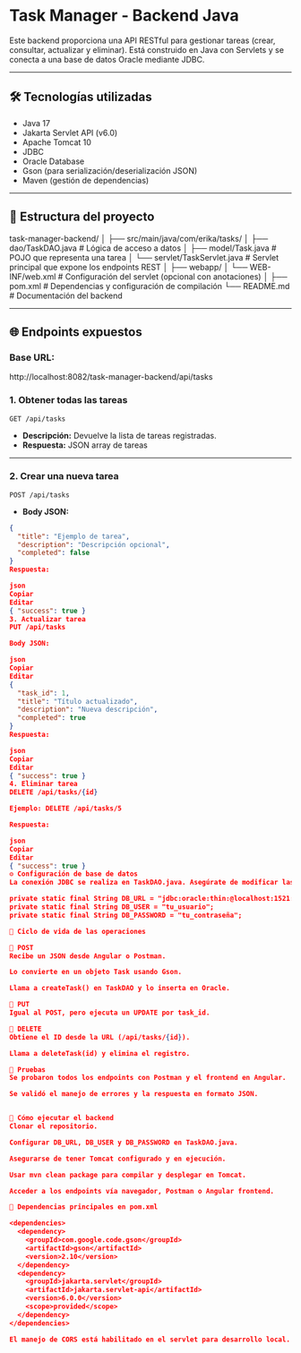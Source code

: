 # Task Manager - Backend Java

Este backend proporciona una API RESTful para gestionar tareas (crear, consultar, actualizar y eliminar). Está construido en Java con Servlets y se conecta a una base de datos Oracle mediante JDBC.

---

## 🛠️ Tecnologías utilizadas

- Java 17
- Jakarta Servlet API (v6.0)
- Apache Tomcat 10
- JDBC
- Oracle Database
- Gson (para serialización/deserialización JSON)
- Maven (gestión de dependencias)

---

## 📁 Estructura del proyecto

task-manager-backend/
│
├── src/main/java/com/erika/tasks/
│ ├── dao/TaskDAO.java # Lógica de acceso a datos
│ ├── model/Task.java # POJO que representa una tarea
│ └── servlet/TaskServlet.java # Servlet principal que expone los endpoints REST
│
├── webapp/
│ └── WEB-INF/web.xml # Configuración del servlet (opcional con anotaciones)
│
├── pom.xml # Dependencias y configuración de compilación
└── README.md # Documentación del backend

---

## 🌐 Endpoints expuestos

### Base URL:
http://localhost:8082/task-manager-backend/api/tasks


### 1. Obtener todas las tareas
`GET /api/tasks`

- **Descripción:** Devuelve la lista de tareas registradas.
- **Respuesta:** JSON array de tareas

---

### 2. Crear una nueva tarea  
`POST /api/tasks`

- **Body JSON:**
```json
{
  "title": "Ejemplo de tarea",
  "description": "Descripción opcional",
  "completed": false
}
Respuesta:

json
Copiar
Editar
{ "success": true }
3. Actualizar tarea
PUT /api/tasks

Body JSON:

json
Copiar
Editar
{
  "task_id": 1,
  "title": "Título actualizado",
  "description": "Nueva descripción",
  "completed": true
}
Respuesta:

json
Copiar
Editar
{ "success": true }
4. Eliminar tarea
DELETE /api/tasks/{id}

Ejemplo: DELETE /api/tasks/5

Respuesta:

json
Copiar
Editar
{ "success": true }
⚙️ Configuración de base de datos
La conexión JDBC se realiza en TaskDAO.java. Asegúrate de modificar las credenciales:

private static final String DB_URL = "jdbc:oracle:thin:@localhost:1521:xe";
private static final String DB_USER = "tu_usuario";
private static final String DB_PASSWORD = "tu_contraseña";

🔄 Ciclo de vida de las operaciones

📌 POST
Recibe un JSON desde Angular o Postman.

Lo convierte en un objeto Task usando Gson.

Llama a createTask() en TaskDAO y lo inserta en Oracle.

📌 PUT
Igual al POST, pero ejecuta un UPDATE por task_id.

📌 DELETE
Obtiene el ID desde la URL (/api/tasks/{id}).

Llama a deleteTask(id) y elimina el registro.

🧪 Pruebas
Se probaron todos los endpoints con Postman y el frontend en Angular.

Se validó el manejo de errores y la respuesta en formato JSON.


🚀 Cómo ejecutar el backend
Clonar el repositorio.

Configurar DB_URL, DB_USER y DB_PASSWORD en TaskDAO.java.

Asegurarse de tener Tomcat configurado y en ejecución.

Usar mvn clean package para compilar y desplegar en Tomcat.

Acceder a los endpoints vía navegador, Postman o Angular frontend.

📝 Dependencias principales en pom.xml

<dependencies>
  <dependency>
    <groupId>com.google.code.gson</groupId>
    <artifactId>gson</artifactId>
    <version>2.10</version>
  </dependency>
  <dependency>
    <groupId>jakarta.servlet</groupId>
    <artifactId>jakarta.servlet-api</artifactId>
    <version>6.0.0</version>
    <scope>provided</scope>
  </dependency>
</dependencies>

El manejo de CORS está habilitado en el servlet para desarrollo local.
